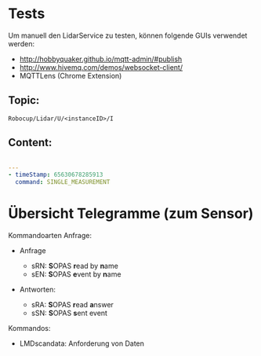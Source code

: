 # Tests
Um manuell den LidarService zu testen, können folgende GUIs verwendet werden:
- http://hobbyquaker.github.io/mqtt-admin/#publish
- http://www.hivemq.com/demos/websocket-client/
- MQTTLens (Chrome Extension)

## Topic:
`Robocup/Lidar/U/<instanceID>/I`

## Content:
```yaml

---
- timeStamp: 65630678285913
  command: SINGLE_MEASUREMENT
```




# Übersicht Telegramme (zum Sensor)
Kommandoarten Anfrage:
- Anfrage
  - sRN: **S**OPAS **r**ead by **n**ame
  - sEN: **S**OPAS **e**vent by **n**ame

- Antworten:
  - sRA: **S**OPAS **r**ead **a**nswer
  - sSN: **S**OPAS **s**ent event

Kommandos:
- LMDscandata: Anforderung von Daten
